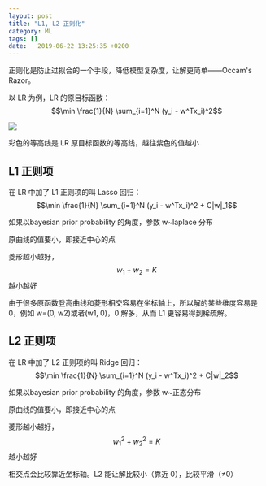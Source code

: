 ```yaml
---
layout: post
title: "L1, L2 正则化"
category: ML
tags: []
date:   2019-06-22 13:25:35 +0200
---
```


正则化是防止过拟合的一个手段，降低模型复杂度，让解更简单——Occam's Razor。

以 LR 为例，LR 的原目标函数：$$\min \frac{1}{N} \sum_{i=1}^N (y_i - w^Tx_i)^2$$

![](http://strongman1995.github.io/assets/images/2019-06-22-regularization/1.jpg)

彩色的等高线是 LR 原目标函数的等高线，越往紫色的值越小

## L1 正则项

在 LR 中加了 L1 正则项的叫 Lasso 回归：$$\min  \frac{1}{N} \sum_{i=1}^N (y_i - w^Tx_i)^2 + C|w|_1$$

如果以bayesian prior probability 的角度，参数 w~laplace 分布

原曲线的值要小，即接近中心的点

菱形越小越好，$$w_1+w_2=K$$ 越小越好

由于很多原函数登高曲线和菱形相交容易在坐标轴上，所以解的某些维度容易是 0，例如 w=(0, w2)或者(w1, 0)，0 解多，从而 L1 更容易得到稀疏解。

## L2 正则项

在 LR 中加了 L2 正则项的叫 Ridge 回归：$$\min  \frac{1}{N} \sum_{i=1}^N (y_i - w^Tx_i)^2 + C|w|_2$$

如果以bayesian prior probability 的角度，参数 w~正态分布

原曲线的值要小，即接近中心的点

菱形越小越好，$$w_1^2+w_2^2=K$$ 越小越好

相交点会比较靠近坐标轴。L2 能让解比较小（靠近 0），比较平滑（≠0）